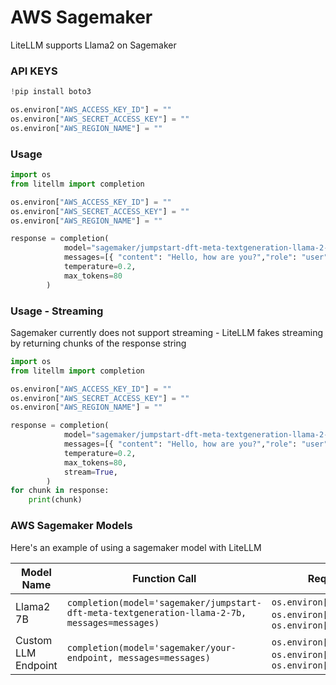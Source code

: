 # AWS Sagemaker
LiteLLM supports Llama2 on Sagemaker

### API KEYS
```python
!pip install boto3 

os.environ["AWS_ACCESS_KEY_ID"] = ""
os.environ["AWS_SECRET_ACCESS_KEY"] = ""
os.environ["AWS_REGION_NAME"] = ""
```

### Usage
```python
import os 
from litellm import completion

os.environ["AWS_ACCESS_KEY_ID"] = ""
os.environ["AWS_SECRET_ACCESS_KEY"] = ""
os.environ["AWS_REGION_NAME"] = ""

response = completion(
            model="sagemaker/jumpstart-dft-meta-textgeneration-llama-2-7b", 
            messages=[{ "content": "Hello, how are you?","role": "user"}],
            temperature=0.2,
            max_tokens=80
        )
```

### Usage - Streaming
Sagemaker currently does not support streaming - LiteLLM fakes streaming by returning chunks of the response string

```python
import os 
from litellm import completion

os.environ["AWS_ACCESS_KEY_ID"] = ""
os.environ["AWS_SECRET_ACCESS_KEY"] = ""
os.environ["AWS_REGION_NAME"] = ""

response = completion(
            model="sagemaker/jumpstart-dft-meta-textgeneration-llama-2-7b", 
            messages=[{ "content": "Hello, how are you?","role": "user"}],
            temperature=0.2,
            max_tokens=80,
            stream=True,
        )
for chunk in response:
    print(chunk)
```

### AWS Sagemaker Models
Here's an example of using a sagemaker model with LiteLLM 

| Model Name       | Function Call                                  | Required OS Variables              |
|------------------|--------------------------------------------|------------------------------------|
| Llama2 7B        | `completion(model='sagemaker/jumpstart-dft-meta-textgeneration-llama-2-7b, messages=messages)`   | `os.environ['AWS_ACCESS_KEY_ID']`, `os.environ['AWS_SECRET_ACCESS_KEY']`, `os.environ['AWS_REGION_NAME']`     |
| Custom LLM Endpoint        | `completion(model='sagemaker/your-endpoint, messages=messages)`   | `os.environ['AWS_ACCESS_KEY_ID']`, `os.environ['AWS_SECRET_ACCESS_KEY']`, `os.environ['AWS_REGION_NAME']`     |
